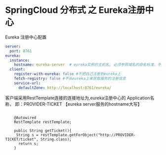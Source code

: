 # SpringCloud 分布式 之 Eureka注册中心

Eureka 注册中心配置
~~~yaml
server:
  port: 8761
eureka:
  instance:
    hostname: eureka-server  # eureka实例的主机名, 必须参照域名的命名标准，不能有下划线_，否则客户端无法连接
  client:
    register-with-eureka: false #不把自己注册到eureka上
    fetch-registry: false #不从eureka上来获取服务的注册信息
    service-url:
      defaultZone: http://localhost:8761/eureka/
~~~


客户端采用RestTemplate连接的连接地址为,eureka注册中心的 Application名称，
即：PROVIDER-TICKET 【eureka server服务的hostname大写】
~~~

    @Autowired
    RestTemplate restTemplate;

    public String getTicket(){
     String s = restTemplate.getForObject("http://PROVIDER-TICKET/ticket", String.class);
      return s;
    }

~~~

